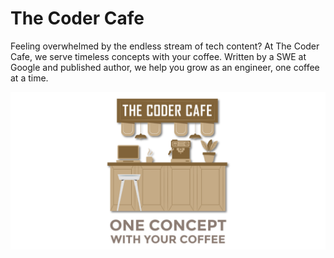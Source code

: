 # The Coder Cafe

Feeling overwhelmed by the endless stream of tech content? At The Coder Cafe, we serve timeless concepts with your coffee. Written by a SWE at Google and published author, we help you grow as an engineer, one coffee at a time.

![](res/logo.png)

